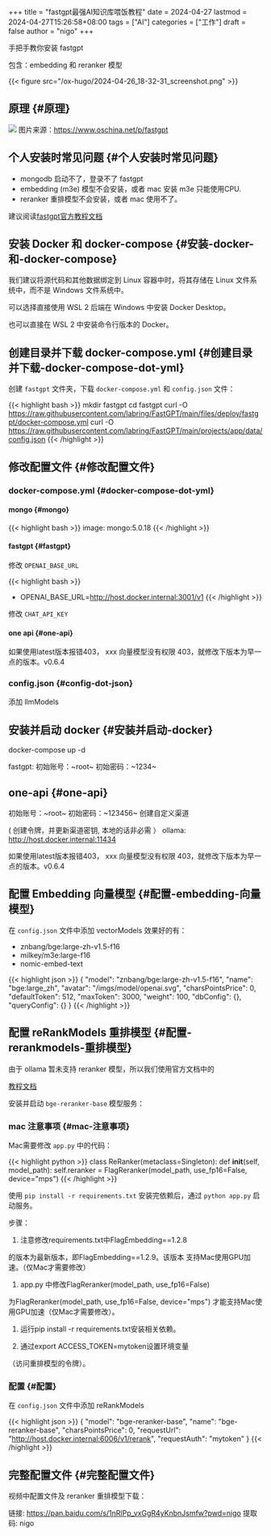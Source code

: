 +++
title = "fastgpt最强AI知识库喂饭教程"
date = 2024-04-27
lastmod = 2024-04-27T15:26:58+08:00
tags = ["AI"]
categories = ["工作"]
draft = false
author = "nigo"
+++

手把手教你安装 fastgpt

包含：embedding 和 reranker 模型

{{< figure src="/ox-hugo/2024-04-26_18-32-31_screenshot.png" >}}


## 原理 {#原理}

![](/ox-hugo/2024-04-26_17-40-54_screenshot.png)
图片来源：<https://www.oschina.net/p/fastgpt>


## 个人安装时常见问题 {#个人安装时常见问题}

-   mongodb 启动不了，登录不了 fastgpt
-   embedding (m3e) 模型不会安装，或者 mac 安装 m3e 只能使用CPU.
-   reranker  重排模型不会安装，或者 mac 使用不了。

建议阅读[fastgpt官方教程文档](https://doc.fastgpt.run/docs/development/docker/)


## 安装 Docker 和 docker-compose {#安装-docker-和-docker-compose}

我们建议将源代码和其他数据绑定到 Linux 容器中时，将其存储在 Linux 文件系统中，而不是 Windows 文件系统中。

可以选择直接使用 WSL 2 后端在 Windows 中安装 Docker Desktop。

也可以直接在 WSL 2 中安装命令行版本的 Docker。


## 创建目录并下载 docker-compose.yml {#创建目录并下载-docker-compose-dot-yml}

创建 `fastgpt` 文件夹，下载 `docker-compose.yml` 和 `config.json` 文件：

{{< highlight bash >}}
mkdir fastgpt
cd fastgpt
curl -O https://raw.githubusercontent.com/labring/FastGPT/main/files/deploy/fastgpt/docker-compose.yml
curl -O https://raw.githubusercontent.com/labring/FastGPT/main/projects/app/data/config.json
{{< /highlight >}}


## 修改配置文件 {#修改配置文件}


### docker-compose.yml {#docker-compose-dot-yml}


#### mongo {#mongo}

{{< highlight bash >}}
image: mongo:5.0.18
{{< /highlight >}}


#### fastgpt {#fastgpt}

修改 `OPENAI_BASE_URL`

{{< highlight bash >}}
- OPENAI_BASE_URL=http://host.docker.internal:3001/v1
{{< /highlight >}}

修改 `CHAT_API_KEY`


#### one api {#one-api}

如果使用latest版本报错403， xxx 向量模型没有权限 403，就修改下版本为早一点的版本。v0.6.4


### config.json {#config-dot-json}

添加 llmModels


## 安装并启动 docker {#安装并启动-docker}

docker-compose up -d

fastgpt:
初始账号：~root~
初始密码：~1234~


## one-api {#one-api}

初始账号：~root~
初始密码：~123456~
创建自定义渠道

( 创建令牌，并更新渠道密钥, 本地的话非必需 ）
ollama:
<http://host.docker.internal:11434>

如果使用latest版本报错403， xxx 向量模型没有权限 403，就修改下版本为早一点的版本。v0.6.4


## 配置 Embedding 向量模型 {#配置-embedding-向量模型}

在 `config.json` 文件中添加 vectorModels
效果好的有：

-   znbang/bge:large-zh-v1.5-f16
-   milkey/m3e:large-f16
-   nomic-embed-text

<!--listend-->

{{< highlight json >}}
{
  "model": "znbang/bge:large-zh-v1.5-f16",
  "name": "bge:large_zh",
  "avatar": "/imgs/model/openai.svg",
  "charsPointsPrice": 0,
  "defaultToken": 512,
  "maxToken": 3000,
  "weight": 100,
  "dbConfig": {},
  "queryConfig": {}
}
{{< /highlight >}}


## 配置 reRankModels 重排模型 {#配置-rerankmodels-重排模型}

由于 ollama 暂未支持 reranker 模型，所以我们使用官方文档中的

[教程文档](https://doc.fastgpt.run/docs/development/custom-models/bge-rerank/)

安装并启动 `bge-reranker-base` 模型服务：


### mac 注意事项 {#mac-注意事项}

Mac需要修改 `app.py` 中的代码：

{{< highlight python >}}
class ReRanker(metaclass=Singleton):
    def __init__(self, model_path):
        self.reranker = FlagReranker(model_path, use_fp16=False, device="mps")
{{< /highlight >}}

使用 `pip install -r requirements.txt` 安装完依赖后，通过 `python app.py` 启动服务。

步骤：

1.  注意修改requirements.txt中FlagEmbedding==1.2.8

的版本为最新版本，即FlagEmbedding==1.2.9。该版本
支持Mac使用GPU加速。（仅Mac才需要修改）

1.  app.py 中修改FlagReranker(model_path, use_fp16=False)

为FlagReranker(model_path, use_fp16=False, device="mps")
才能支持Mac使用GPU加速（仅Mac才需要修改）。

1.  运行pip install -r requirements.txt安装相关依赖。

2.  通过export ACCESS_TOKEN=mytoken设置环境变量

（访问重排模型的令牌）。


### 配置 {#配置}

在 `config.json` 文件中添加 reRankModels

{{< highlight json >}}
{
  "model": "bge-reranker-base",
  "name": "bge-reranker-base",
  "charsPointsPrice": 0,
  "requestUrl": "http://host.docker.internal:6006/v1/rerank",
  "requestAuth": "mytoken"
}
{{< /highlight >}}


## 完整配置文件 {#完整配置文件}

视频中配置文件及 reranker 重排模型下载：

链接: <https://pan.baidu.com/s/1nRlPp_vxGgR4yKnbnJsmfw?pwd=nigo> 提取码: nigo
